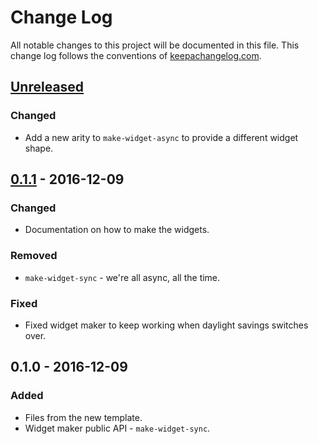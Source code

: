 # Change Log
All notable changes to this project will be documented in this file. This change log follows the conventions of [keepachangelog.com](http://keepachangelog.com/).

## [Unreleased]
### Changed
- Add a new arity to `make-widget-async` to provide a different widget shape.

## [0.1.1] - 2016-12-09
### Changed
- Documentation on how to make the widgets.

### Removed
- `make-widget-sync` - we're all async, all the time.

### Fixed
- Fixed widget maker to keep working when daylight savings switches over.

## 0.1.0 - 2016-12-09
### Added
- Files from the new template.
- Widget maker public API - `make-widget-sync`.

[Unreleased]: https://github.com/your-name/mafiaway/compare/0.1.1...HEAD
[0.1.1]: https://github.com/your-name/mafiaway/compare/0.1.0...0.1.1
